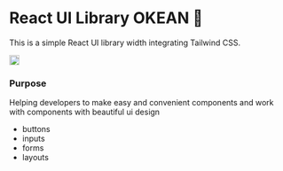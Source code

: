 # React UI Library OKEAN 🌊

This is a simple React UI library width integrating Tailwind CSS.

<a href="https://badge.fury.io/js/okean-ui"><img src="https://badge.fury.io/js/okean-ui@2x.png" alt="npm version" height="18"></a>

### Purpose
 
 Helping developers to make easy and convenient components and work with components with beautiful ui design

* buttons 
* inputs
* forms
* layouts
<!-- ![OKEAN](https://i.imgur.com/czy1PAB.png) -->
